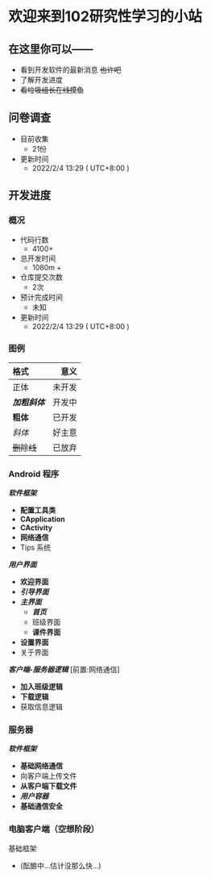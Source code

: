 # 欢迎来到102研究性学习的小站
## 在这里你可以——
+ 看到开发软件的最新消息 ~~也许吧~~
+ 了解开发进度
+ ~~看垃圾组长在线摸鱼~~

## 问卷调查
+ 目前收集
  + 21份
+ 更新时间
  + 2022/2/4 13:29 ( UTC+8:00 )

## 开发进度 
### 概况
+ 代码行数
  + 4100+
+ 总开发时间
  + 1080m +
+ 仓库提交次数
  + 2次
+ 预计完成时间
  + 未知
+ 更新时间
  + 2022/2/4 13:29 ( UTC+8:00 )

### 图例  

| 格式         |   意义 |
| :--------- | ---: |
| 正体         |  未开发 |
| ___加粗斜体___ |  开发中 |
| __粗体__     |  已开发 |
| _斜体_       |  好主意 |
| ~~删除线~~    |  已放弃 |

### Android 程序

___软件框架___   
+ __配置工具类__  
+ __CApplication__  
+ __CActivity__  
+ __网络通信__
+ Tips 系统

___用户界面___  
+ __欢迎界面__  
+ ___引导界面___  
+ ___主界面___  
  - ___首页___  
  - 班级界面
  - __课件界面__
+ __设置界面__
+ 关于界面

___客户端-服务器逻辑___ [前置:网络通信]
+ __加入班级逻辑__
+ __下载逻辑__
+ 获取信息逻辑

### 服务器
___软件框架___
+ __基础网络通信__
+ 向客户端上传文件
+ __从客户端下载文件__
+ ___用户容器___
+ __基础通信安全__

### 电脑客户端（空想阶段）
基础框架
+ (酝酿中...估计没那么快...)
